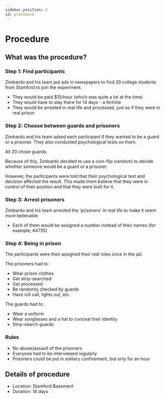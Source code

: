 ```yaml
---
sidebar_position: 2
id: procedure
---
```


# Procedure

## What was the procedure?

### Step 1: Find participants

Zimbardo and his team put ads in newspapers to find 20 college students from Stamford to join the experiment.

- They would be paid $15/hour (which was quite a lot at the time)
- They would have to stay there for 14 days - a fortnite
- They would be arrested in real life and processed, just as if they were in real prison

### Step 2: Choose between guards and prisoners

Zimbardo and his team asked each participant if they wanted to be a guard or a prisoner. They also conducted psychological tests on them.

All 20 chose guards.

Because of this, Zimbardo decided to use a coin-flip (random) to decide whether someone would be a guard or a prisoner.

However, the participants were told that their psychological test and decision affected the result. This made them believe that they were in control of their position and that they were built for it.

### Step 3: Arrest prisoners

Zimbardo and his team arrested the 'prisoners' in real life to make it seem more believable

- Each of them would be assigned a number instead of their names (for example, #4735)

### Step 4: Being in prison

The participants were then assigned their real roles once in the jail.

The prisoners had to:

- Wear prison clothes
- Get strip-searched
- Get processed
- Be randomly checked by guards
- Have roll call, lights out, etc.

The guards had to:

- Wear a uniform
- Wear sunglasses and a hat to conceal their identity
- Strip-search guards

### Rules

- No abuse/assault of the prisoners
- Everyone had to be interviewed regularly
- Prisoners could be put in solitary confinement, but only for an hour

## Details of procedure

- Location: Stamford Basement
- Duration: 14 days
